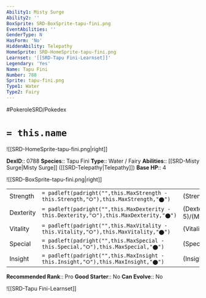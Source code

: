 ```yaml
---
Ability1: Misty Surge
Ability2: ''
BoxSprite: SRD-BoxSprite-tapu-fini.png
EventAbilities: ''
GenderType: N
HasForm: 'No'
HiddenAbility: Telepathy
HomeSprite: SRD-HomeSprite-tapu-fini.png
Learnset: '[[SRD-Tapu Fini-Learnset]]'
Legendary: 'Yes'
Name: Tapu Fini
Number: 788
Sprite: tapu-fini.png
Type1: Water
Type2: Fairy
---
```


#PokeroleSRD/Pokedex

# `= this.name`

![[SRD-HomeSprite-tapu-fini.png|right]]

**DexID**:: 0788
**Species**:: Tapu Fini
**Type**:: Water / Fairy
**Abilities**:: [[SRD-Misty Surge|Misty Surge]] ([[SRD-Telepathy|Telepathy]])
**Base HP**:: 4

![[SRD-BoxSprite-tapu-fini.png|right]]

|           |                                                                                        |                                          |
| --------- | -------------------------------------------------------------------------------------- | ---------------------------------------- |
| Strength  | `= padleft(padright("",this.MaxStrength - this.Strength,"⭘"),this.MaxStrength,"⬤")`    | (Strength::5)/(MaxStrength::5)   |
| Dexterity | `= padleft(padright("",this.MaxDexterity - this.Dexterity,"⭘"),this.MaxDexterity,"⬤")` | (Dexterity:: 5)/(MaxDexterity::5) |
| Vitality  | `= padleft(padright("",this.MaxVitality - this.Vitality,"⭘"),this.MaxVitality,"⬤")`    | (Vitality::6)/(MaxVitality::6)   |
| Special   | `= padleft(padright("",this.MaxSpecial - this.Special,"⭘"),this.MaxSpecial,"⬤")`       | (Special::6)/(MaxSpecial::6)     |
| Insight   | `= padleft(padright("",this.MaxInsight - this.Insight,"⭘"),this.MaxInsight,"⬤")`       | (Insight::7)/(MaxInsight::7)     |

**Recommended Rank**:: Pro
**Good Starter**:: No
**Can Evolve**:: No

![[SRD-Tapu Fini-Learnset]]